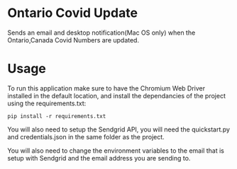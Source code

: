 # Ontario Covid Update
Sends an email and desktop notification(Mac OS only) when the Ontario,Canada Covid Numbers are updated.

# Usage
To run this application make sure to have the Chromium Web Driver installed in the default location, and install the dependancies of the project using the requirements.txt:

```
pip install -r requirements.txt
```
You will also need to setup the Sendgrid API, you will need the quickstart.py and credentials.json in the same folder as the project.

You will also need to change the environment variables to the email that is setup with Sendgrid and the email address you are sending to.
